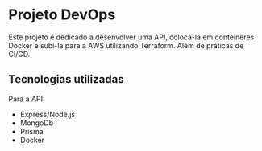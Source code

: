 # Projeto DevOps
Este projeto é dedicado a desenvolver uma API, colocá-la em conteineres Docker e subí-la para a AWS utilizando Terraform. Além de práticas de CI/CD.

## Tecnologias utilizadas
Para a API:
- Express/Node.js
- MongoDb
- Prisma
- Docker


